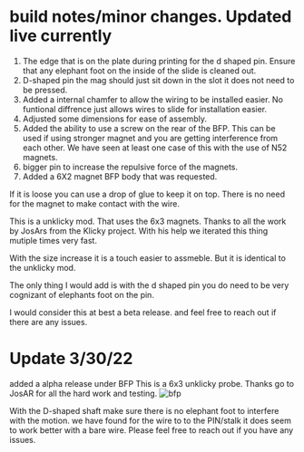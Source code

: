 # build notes/minor changes. Updated live currently
1. The edge that is on the plate during printing for the d shaped pin. Ensure that any elephant foot on the inside of the slide is cleaned out. 
2. D-shaped pin the mag should just sit down in the slot it does not need to be pressed. 
3. Added a internal chamfer to allow the wiring to be installed easier. No funtional diffrence just allows wires to slide for installation easier. 
4. Adjusted some dimensions for ease of assembly. 
5. Added the ability to use a screw on the rear of the BFP. This can be used if using stronger magnet and you are getting interference from each other. We have seen at least one case of this with the use of N52 magnets.
6. bigger pin to increase the repulsive force of the magnets.
7. Added a 6X2 magnet BFP body that was requested. 

If it is loose you can use a drop of glue to keep it on top. There is no need for the magnet to make contact with the wire.

This is a unklicky mod. That uses the 6x3 magnets.
Thanks to all the work by JosArs from the Klicky project.
With his help we iterated this thing mutiple times very fast.

With the size increase it is a touch easier to assmeble. But it is identical to the unklicky mod. 

The only thing I would add is with the d shaped pin you do need to be very cognizant of elephants foot on the pin. 

I would consider this at best a beta release. and feel free to reach out if there are any issues. 


# Update 3/30/22
added a alpha release under BFP
This is a 6x3 unklicky probe. Thanks go to JosAR for all the hard work and testing. 
![bfp](https://github.com/majarspeed/Unklicky/raw/main/pictures/BFP.jpg "BFP")

With the D-shaped shaft make sure there is no elephant foot to interfere with the motion. 
we have found for the wire to to the PIN/stalk it does seem to work better with a bare wire. 
Please feel free to reach out if you have any issues. 




